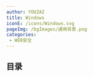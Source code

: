 ```yaml
---
author: YOUZAI
title: Windows
iconE: /icons/Windows.svg
pageImg: /bgImages/通用背景.png
categories:
 - WEB安全
---
```


## 目录
